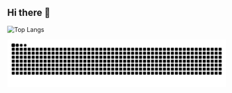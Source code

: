 ## Hi there 👋

<!--![Anurag's GitHub stats](https://github-readme-stats.vercel.app/api?username=0X0000005)-->

![Top Langs](https://github-readme-stats.vercel.app/api/top-langs/?username=0X0000005)

<!-- Snake Code Contribution Map 贪吃蛇代码贡献图 -->
<picture>
  <source media="(prefers-color-scheme: dark)" srcset="https://raw.githubusercontent.com/0X0000005/0X0000005/output/github-contribution-grid-snake-dark.svg">
  <source media="(prefers-color-scheme: light)" srcset="https://raw.githubusercontent.com/0X0000005/0X0000005/output/github-contribution-grid-snake.svg">
  <img alt="github contribution grid snake animation" src="https://raw.githubusercontent.com/0X0000005/0X0000005/output/github-contribution-grid-snake.svg">
</picture>
